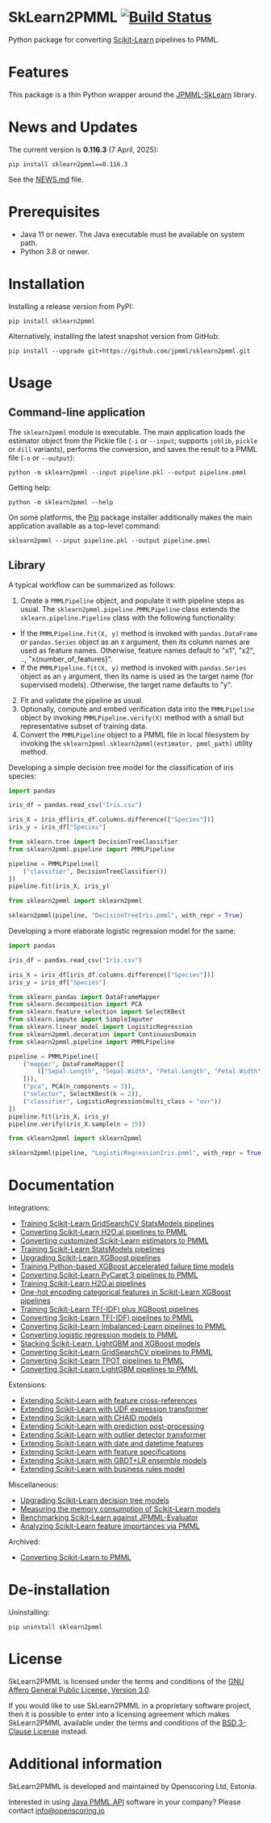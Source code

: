 SkLearn2PMML [![Build Status](https://github.com/jpmml/sklearn2pmml/workflows/pytest/badge.svg)](https://github.com/jpmml/sklearn2pmml/actions?query=workflow%3A%22pytest%22)
============

Python package for converting [Scikit-Learn](https://scikit-learn.org/) pipelines to PMML.

# Features #

This package is a thin Python wrapper around the [JPMML-SkLearn](https://github.com/jpmml/jpmml-sklearn#features) library.

# News and Updates #

The current version is **0.116.3** (7 April, 2025):

```
pip install sklearn2pmml==0.116.3
```

See the [NEWS.md](https://github.com/jpmml/sklearn2pmml/blob/master/NEWS.md#01163) file.

# Prerequisites #

* Java 11 or newer. The Java executable must be available on system path.
* Python 3.8 or newer.

# Installation #

Installing a release version from PyPI:

```
pip install sklearn2pmml
```

Alternatively, installing the latest snapshot version from GitHub:

```
pip install --upgrade git+https://github.com/jpmml/sklearn2pmml.git
```

# Usage #

## Command-line application ##

The `sklearn2pmml` module is executable.
The main application loads the estimator object from the Pickle file (`-i` or `--input`; supports `joblib`, `pickle` or `dill` variants), performs the conversion, and saves the result to a PMML file (`-o` or `--output`):

```
python -m sklearn2pmml --input pipeline.pkl --output pipeline.pmml
```

Getting help:

```
python -m sklearn2pmml --help
```

On some platforms, the [Pip](https://pypi.org/project/pip/) package installer additionally makes the main application available as a top-level command:

```
sklearn2pmml --input pipeline.pkl --output pipeline.pmml
```

## Library ##

A typical workflow can be summarized as follows:

1. Create a `PMMLPipeline` object, and populate it with pipeline steps as usual. The `sklearn2pmml.pipeline.PMMLPipeline` class extends the `sklearn.pipeline.Pipeline` class with the following functionality:
  * If the `PMMLPipeline.fit(X, y)` method is invoked with `pandas.DataFrame` or `pandas.Series` object as an `X` argument, then its column names are used as feature names. Otherwise, feature names default to "x1", "x2", .., "x{number_of_features}".
  * If the `PMMLPipeline.fit(X, y)` method is invoked with `pandas.Series` object as an `y` argument, then its name is used as the target name (for supervised models). Otherwise, the target name defaults to "y".
2. Fit and validate the pipeline as usual.
3. Optionally, compute and embed verification data into the `PMMLPipeline` object by invoking `PMMLPipeline.verify(X)` method with a small but representative subset of training data.
4. Convert the `PMMLPipeline` object to a PMML file in local filesystem by invoking the `sklearn2pmml.sklearn2pmml(estimator, pmml_path)` utility method.

Developing a simple decision tree model for the classification of iris species:

```python
import pandas

iris_df = pandas.read_csv("Iris.csv")

iris_X = iris_df[iris_df.columns.difference(["Species"])]
iris_y = iris_df["Species"]

from sklearn.tree import DecisionTreeClassifier
from sklearn2pmml.pipeline import PMMLPipeline

pipeline = PMMLPipeline([
	("classifier", DecisionTreeClassifier())
])
pipeline.fit(iris_X, iris_y)

from sklearn2pmml import sklearn2pmml

sklearn2pmml(pipeline, "DecisionTreeIris.pmml", with_repr = True)
```

Developing a more elaborate logistic regression model for the same:

```python
import pandas

iris_df = pandas.read_csv("Iris.csv")

iris_X = iris_df[iris_df.columns.difference(["Species"])]
iris_y = iris_df["Species"]

from sklearn_pandas import DataFrameMapper
from sklearn.decomposition import PCA
from sklearn.feature_selection import SelectKBest
from sklearn.impute import SimpleImputer
from sklearn.linear_model import LogisticRegression
from sklearn2pmml.decoration import ContinuousDomain
from sklearn2pmml.pipeline import PMMLPipeline

pipeline = PMMLPipeline([
	("mapper", DataFrameMapper([
		(["Sepal.Length", "Sepal.Width", "Petal.Length", "Petal.Width"], [ContinuousDomain(), SimpleImputer()])
	])),
	("pca", PCA(n_components = 3)),
	("selector", SelectKBest(k = 2)),
	("classifier", LogisticRegression(multi_class = "ovr"))
])
pipeline.fit(iris_X, iris_y)
pipeline.verify(iris_X.sample(n = 15))

from sklearn2pmml import sklearn2pmml

sklearn2pmml(pipeline, "LogisticRegressionIris.pmml", with_repr = True)
```

# Documentation #

Integrations:

* [Training Scikit-Learn GridSearchCV StatsModels pipelines](https://openscoring.io/blog/2023/10/15/sklearn_statsmodels_gridsearchcv_pipeline/)
* [Converting Scikit-Learn H2O.ai pipelines to PMML](https://openscoring.io/blog/2023/07/17/converting_sklearn_h2o_pipeline_pmml/)
* [Converting customized Scikit-Learn estimators to PMML](https://openscoring.io/blog/2023/05/03/converting_sklearn_subclass_pmml/)
* [Training Scikit-Learn StatsModels pipelines](https://openscoring.io/blog/2023/03/28/sklearn_statsmodels_pipeline/)
* [Upgrading Scikit-Learn XGBoost pipelines](https://openscoring.io/blog/2023/02/06/upgrading_sklearn_xgboost_pipeline_pmml/)
* [Training Python-based XGBoost accelerated failure time models](https://openscoring.io/blog/2023/01/28/python_xgboost_aft_pmml/)
* [Converting Scikit-Learn PyCaret 3 pipelines to PMML](https://openscoring.io/blog/2023/01/12/converting_sklearn_pycaret3_pipeline_pmml/)
* [Training Scikit-Learn H2O.ai pipelines](https://openscoring.io/blog/2022/11/11/sklearn_h2o_pipeline/)
* [One-hot encoding categorical features in Scikit-Learn XGBoost pipelines](https://openscoring.io/blog/2022/04/12/onehot_encoding_sklearn_xgboost_pipeline/)
* [Training Scikit-Learn TF(-IDF) plus XGBoost pipelines](https://openscoring.io/blog/2021/02/27/sklearn_tf_tfidf_xgboost_pipeline/)
* [Converting Scikit-Learn TF(-IDF) pipelines to PMML](https://openscoring.io/blog/2021/01/17/converting_sklearn_tf_tfidf_pipeline_pmml/)
* [Converting Scikit-Learn Imbalanced-Learn pipelines to PMML](https://openscoring.io/blog/2020/10/24/converting_sklearn_imblearn_pipeline_pmml/)
* [Converting logistic regression models to PMML](https://openscoring.io/blog/2020/01/19/converting_logistic_regression_pmml/#scikit-learn)
* [Stacking Scikit-Learn, LightGBM and XGBoost models](https://openscoring.io/blog/2020/01/02/stacking_sklearn_lightgbm_xgboost/)
* [Converting Scikit-Learn GridSearchCV pipelines to PMML](https://openscoring.io/blog/2019/12/25/converting_sklearn_gridsearchcv_pipeline_pmml/)
* [Converting Scikit-Learn TPOT pipelines to PMML](https://openscoring.io/blog/2019/06/10/converting_sklearn_tpot_pipeline_pmml/)
* [Converting Scikit-Learn LightGBM pipelines to PMML](https://openscoring.io/blog/2019/04/07/converting_sklearn_lightgbm_pipeline_pmml/)

Extensions:

* [Extending Scikit-Learn with feature cross-references](https://openscoring.io/blog/2023/11/25/sklearn_feature_cross_references/)
* [Extending Scikit-Learn with UDF expression transformer](https://openscoring.io/blog/2023/03/09/sklearn_udf_expression_transformer/)
* [Extending Scikit-Learn with CHAID models](https://openscoring.io/blog/2022/07/14/sklearn_chaid_pmml/)
* [Extending Scikit-Learn with prediction post-processing](https://openscoring.io/blog/2022/05/06/sklearn_prediction_postprocessing/)
* [Extending Scikit-Learn with outlier detector transformer](https://openscoring.io/blog/2021/07/16/sklearn_outlier_detector_transformer/)
* [Extending Scikit-Learn with date and datetime features](https://openscoring.io/blog/2020/03/08/sklearn_date_datetime_pmml/)
* [Extending Scikit-Learn with feature specifications](https://openscoring.io/blog/2020/02/23/sklearn_feature_specification_pmml/)
* [Extending Scikit-Learn with GBDT+LR ensemble models](https://openscoring.io/blog/2019/06/19/sklearn_gbdt_lr_ensemble/)
* [Extending Scikit-Learn with business rules model](https://openscoring.io/blog/2018/09/17/sklearn_business_rules/)

Miscellaneous:

* [Upgrading Scikit-Learn decision tree models](https://openscoring.io/blog/2023/12/29/upgrading_sklearn_decision_tree/)
* [Measuring the memory consumption of Scikit-Learn models](https://openscoring.io/blog/2022/11/09/measuring_memory_sklearn/)
* [Benchmarking Scikit-Learn against JPMML-Evaluator](https://openscoring.io/blog/2021/08/04/benchmarking_sklearn_jpmml_evaluator/)
* [Analyzing Scikit-Learn feature importances via PMML](https://openscoring.io/blog/2021/07/11/analyzing_sklearn_feature_importances_pmml/)

Archived:

* [Converting Scikit-Learn to PMML](https://www.slideshare.net/VilluRuusmann/converting-scikitlearn-to-pmml)

# De-installation #

Uninstalling:

```
pip uninstall sklearn2pmml
```

# License #

SkLearn2PMML is licensed under the terms and conditions of the [GNU Affero General Public License, Version 3.0](https://www.gnu.org/licenses/agpl-3.0.html).

If you would like to use SkLearn2PMML in a proprietary software project, then it is possible to enter into a licensing agreement which makes SkLearn2PMML available under the terms and conditions of the [BSD 3-Clause License](https://opensource.org/licenses/BSD-3-Clause) instead.

# Additional information #

SkLearn2PMML is developed and maintained by Openscoring Ltd, Estonia.

Interested in using [Java PMML API](https://github.com/jpmml) software in your company? Please contact [info@openscoring.io](mailto:info@openscoring.io)

